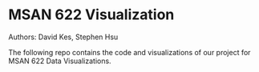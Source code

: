 # MSAN 622 Visualization

Authors: David Kes, Stephen Hsu

The following repo contains the code and visualizations of our project for MSAN 622 Data Visualizations. 